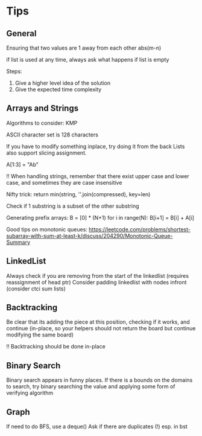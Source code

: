 # Tips
## General
Ensuring that two values are 1 away from each other
abs(m-n)

if list is used at any time, always ask what happens if list is empty

Steps:
1. Give a higher level idea of the solution
2. Give the expected time complexity
## Arrays and Strings

Algorithms to consider:
KMP

ASCII character set is 128 characters

If you have to modify something inplace, try doing it from the back
Lists also support slicing assignment.

A[1:3] = "Ab"


!! When handling strings, remember that there exist upper case and lower case, and sometimes they are case insensitive

Nifty trick:
return min(string, ''.join(compressed), key=len)

Check if 1 substring is a subset of the other substring


Generating prefix arrays:
B = [0] * (N+1)
for i in range(N):
  B[i+1] = B[i] + A[i]


Good tips on monotonic queues:
https://leetcode.com/problems/shortest-subarray-with-sum-at-least-k/discuss/204290/Monotonic-Queue-Summary


## LinkedList
Always check if you are removing from the start of the linkedlist (requires reassignment of head ptr)
Consider padding linkedlist with nodes infront (consider ctci sum lists)


## Backtracking
Be clear that its adding the piece at this position, checking if it works, and continue (in-place, so your helpers should not return the board but continue modifying the same board)

!! Backtracking should be done in-place

## Binary Search
Binary search appears in funny places. If there is a bounds on the domains to search, try binary searching the value and applying some form of verifying algorithm


## Graph 
If need to do BFS, use a deque()
Ask if there are duplicates (!) esp. in bst
